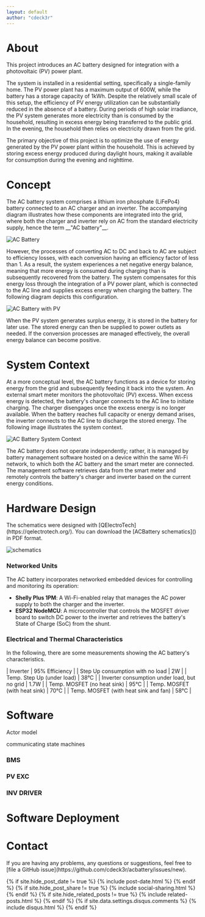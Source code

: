 ```yaml
---
layout: default
author: "cdeck3r"
---
```


<h1>About</h1>

<article>
This project introduces an AC battery designed for integration with a photovoltaic (PV) power plant. 

The system is installed in a residential setting, specifically a single-family home. The PV power plant has a maximum output of 600W, while the battery has a storage capacity of 1kWh. Despite the relatively small scale of this setup, the efficiency of PV energy utilization can be substantially reduced in the absence of a battery. During periods of high solar irradiance, the PV system generates more electricity than is consumed by the household, resulting in excess energy being transferred to the public grid. In the evening, the household then relies on electricity drawn from the grid.

The primary objective of this project is to optimize the use of energy generated by the PV power plant within the household. This is achieved by storing excess energy produced during daylight hours, making it available for consumption during the evening and nighttime.

</article>

<h1>Concept</h1>

<article>
The AC battery system comprises a lithium iron phosphate (LiFePo4) battery connected to an AC charger and an inverter. The accompanying diagram illustrates how these components are integrated into the grid, where both the charger and inverter rely on AC from the standard electricity supply, hence the term __"AC battery"__.

![AC Battery]()

However, the processes of converting AC to DC and back to AC are subject to efficiency losses, with each conversion having an efficiency factor of less than 1. As a result, the system experiences a net negative energy balance, meaning that more energy is consumed during charging than is subsequently recovered from the battery. The system compensates for this energy loss through the integration of a PV power plant, which is connected to the AC line and supplies excess energy when charging the battery. The following diagram depicts this configuration.

![AC Battery with PV]()

When the PV system generates surplus energy, it is stored in the battery for later use. The stored energy can then be supplied to power outlets as needed. If the conversion processes are managed effectively, the overall energy balance can become positive.
</article>

<h1>System Context</h1>
<article>
At a more conceptual level, the AC battery functions as a device for storing energy from the grid and subsequently feeding it back into the system. An external smart meter monitors the photovoltaic (PV) excess. When excess energy is detected, the battery's charger connects to the AC line to initiate charging. The charger disengages once the excess energy is no longer available. When the battery reaches full capacity or energy demand arises, the inverter connects to the AC line to discharge the stored energy. The following image illustrates the system context.

![AC Battery System Context]()

The AC battery does not operate independently; rather, it is managed by battery management software hosted on a device within the same Wi-Fi network, to which both the AC battery and the smart meter are connected. The management software retrieves data from the smart meter and remotely controls the battery's charger and inverter based on the current energy conditions.
</article>

<h1>Hardware Design</h1>
<article>
The schematics were designed with [QElectroTech](https://qelectrotech.org/). You can download the [ACBattery schematics]() in PDF format.

![schematics]()
</article>

<h3>Networked Units</h3>
<article>
The AC battery incorporates networked embedded devices for controlling and monitoring its operation:  

- **Shelly Plus 1PM**: A Wi-Fi-enabled relay that manages the AC power supply to both the charger and the inverter.
- **ESP32 NodeMCU**: A microcontroller that controls the MOSFET driver board to switch DC power to the inverter and retrieves the battery's State of Charge (SoC) from the shunt.

</article>

<h3>Electrical and Thermal Characteristics</h3>
<article>
In the following, there are some measurements showing the AC battery's characteristics.

| Inverter                                     | 95% Efficiency |
| Step Up consumption with no load             | 2W             |
| Temp. Step Up (under load)                   | 38°C           |
| Inverter consumption under load, but no grid | 1.7W           |
| Temp. MOSFET (no heat sink)                  | 95°C           |
| Temp. MOSFET (with heat sink)                | 70°C           |
| Temp. MOSFET (with heat sink and fan)        | 58°C           |
 
</article>

<h1>Software</h1>
<article>
Actor model 

communicating state machines
</article>

<h3>BMS</h3>
<h3>PV EXC</h3>
<h3>INV DRIVER</h3>

<h1>Software Deployment</h1>

<!-- Contact -->
<h1>Contact</h1>
<article>
If you are having any problems, any questions or suggestions, feel free to [file a GitHub issue](https://github.com/cdeck3r/acbattery/issues/new).
</article>

{% if site.hide_post_date != true %}
  {% include post-date.html %}
{% endif %}
{% if site.hide_post_share != true %}
  {% include social-sharing.html %}
{% endif %}
{% if site.hide_related_posts != true %}
  {% include related-posts.html %}
{% endif %}
{% if site.data.settings.disqus.comments %}
  {% include disqus.html %}
{% endif %}
